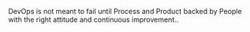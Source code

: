 DevOps is not meant to fail until Process and Product backed by People with the right attitude and continuous improvement..
